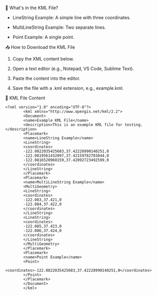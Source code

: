 📌 What's in the KML File?

- LineString Example: A simple line with three coordinates.
- MultiLineString Example: Two separate lines.

- Point Example: A single point.

📥 How to Download the KML File

1. Copy the XML content below.

2. Open a text editor (e.g., Notepad, VS Code, Sublime Text).

3. Paste the content into the editor.

4. Save the file with a .kml extension, e.g., example.kml.

📝 KML File Content

```
<?xml version="1.0" encoding="UTF-8"?>
        <kml xmlns="http://www.opengis.net/kml/2.2">
        <Document>
        <name>Example KML File</name>
        <description>This is an example KML file for testing.</description>
        <Placemark>
        <name>LineString Example</name>
        <LineString>
        <coordinates>
        -122.0822035425683,37.42228990140251,0
        -122.0819561432097,37.42159782703844,0
        -122.0816520960159,37.42092723492599,0
        </coordinates>
        </LineString>
        </Placemark>
        <Placemark>
        <name>MultiLineString Example</name>
        <MultiGeometry>
        <LineString>
        <coordinates>
        -122.083,37.421,0
        -122.084,37.422,0
        </coordinates>
        </LineString>
        <LineString>
        <coordinates>
        -122.085,37.423,0
        -122.086,37.424,0
        </coordinates>
        </LineString>
        </MultiGeometry>
        </Placemark>
        <Placemark>
        <name>Point Example</name>
        <Point>
        <coordinates>-122.0822035425683,37.42228990140251,0</coordinates>
        </Point>
        </Placemark>
        </Document>
        </kml>
```
